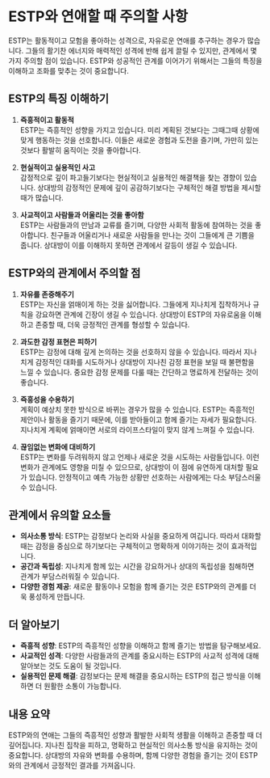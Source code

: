 # ESTP와 연애할 때 주의할 사항

ESTP는 활동적이고 모험을 좋아하는 성격으로, 자유로운 연애를 추구하는 경우가 많습니다. 그들의 활기찬 에너지와 매력적인 성격에 반해 쉽게 끌릴 수 있지만, 관계에서 몇 가지 주의할 점이 있습니다. ESTP와 성공적인 관계를 이어가기 위해서는 그들의 특징을 이해하고 조화를 맞추는 것이 중요합니다.

## ESTP의 특징 이해하기

1. **즉흥적이고 활동적**  
   ESTP는 즉흥적인 성향을 가지고 있습니다. 미리 계획된 것보다는 그때그때 상황에 맞게 행동하는 것을 선호합니다. 이들은 새로운 경험과 도전을 즐기며, 가만히 있는 것보다 활발히 움직이는 것을 좋아합니다.

2. **현실적이고 실용적인 사고**  
   감정적으로 깊이 파고들기보다는 현실적이고 실용적인 해결책을 찾는 경향이 있습니다. 상대방의 감정적인 문제에 깊이 공감하기보다는 구체적인 해결 방법을 제시할 때가 많습니다.

3. **사교적이고 사람들과 어울리는 것을 좋아함**  
   ESTP는 사람들과의 만남과 교류를 즐기며, 다양한 사회적 활동에 참여하는 것을 좋아합니다. 친구들과 어울리거나 새로운 사람들을 만나는 것이 그들에게 큰 기쁨을 줍니다. 상대방이 이를 이해하지 못하면 관계에서 갈등이 생길 수 있습니다.

## ESTP와의 관계에서 주의할 점

1. **자유를 존중해주기**  
   ESTP는 자신을 얽매이게 하는 것을 싫어합니다. 그들에게 지나치게 집착하거나 규칙을 강요하면 관계에 긴장이 생길 수 있습니다. 상대방이 ESTP의 자유로움을 이해하고 존중할 때, 더욱 긍정적인 관계를 형성할 수 있습니다.

2. **과도한 감정 표현은 피하기**  
   ESTP는 감정에 대해 깊게 논의하는 것을 선호하지 않을 수 있습니다. 따라서 지나치게 감정적인 대화를 시도하거나 상대방이 지나친 감정 표현을 보일 때 불편함을 느낄 수 있습니다. 중요한 감정 문제를 다룰 때는 간단하고 명료하게 전달하는 것이 좋습니다.

3. **즉흥성을 수용하기**  
   계획이 예상치 못한 방식으로 바뀌는 경우가 많을 수 있습니다. ESTP는 즉흥적인 제안이나 활동을 즐기기 때문에, 이를 받아들이고 함께 즐기는 자세가 필요합니다. 지나치게 계획에 얽매이면 서로의 라이프스타일이 맞지 않게 느껴질 수 있습니다.

4. **끊임없는 변화에 대비하기**  
   ESTP는 변화를 두려워하지 않고 언제나 새로운 것을 시도하는 사람들입니다. 이런 변화가 관계에도 영향을 미칠 수 있으므로, 상대방이 이 점에 유연하게 대처할 필요가 있습니다. 안정적이고 예측 가능한 상황만 선호하는 사람에게는 다소 부담스러울 수 있습니다.

## 관계에서 유의할 요소들

- **의사소통 방식**: ESTP는 감정보다 논리와 사실을 중요하게 여깁니다. 따라서 대화할 때는 감정을 중심으로 하기보다는 구체적이고 명확하게 이야기하는 것이 효과적입니다.
- **공간과 독립성**: 지나치게 함께 있는 시간을 강요하거나 상대의 독립성을 침해하면 관계가 부담스러워질 수 있습니다.
- **다양한 경험 제공**: 새로운 활동이나 모험을 함께 즐기는 것은 ESTP와의 관계를 더욱 풍성하게 만듭니다.

## 더 알아보기

- **즉흥적 성향**: ESTP의 즉흥적인 성향을 이해하고 함께 즐기는 방법을 탐구해보세요.
- **사교적인 성격**: 다양한 사람들과의 관계를 중요시하는 ESTP의 사교적 성격에 대해 알아보는 것도 도움이 될 것입니다.
- **실용적인 문제 해결**: 감정보다는 문제 해결을 중요시하는 ESTP의 접근 방식을 이해하면 더 원활한 소통이 가능합니다.

## 내용 요약

ESTP와의 연애는 그들의 즉흥적인 성향과 활발한 사회적 생활을 이해하고 존중할 때 더 깊어집니다. 지나친 집착을 피하고, 명확하고 현실적인 의사소통 방식을 유지하는 것이 중요합니다. 상대방의 자유와 변화를 수용하며, 함께 다양한 경험을 즐기는 것이 ESTP와의 관계에서 긍정적인 결과를 가져옵니다.